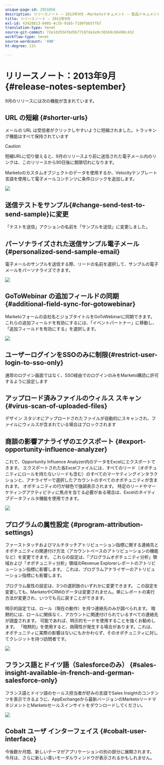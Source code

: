 ```yaml
---
unique-page-id: 2951056
description: リリースノート — 2013年9月 —Marketoドキュメント — 製品ドキュメント
title: リリースノート — 2013年9月
exl-id: 43428813-0405-4c35-9165-f189fbb5ffb7
translation-type: tm+mt
source-git-commit: 72e1d29347bd5b77107da1e9c30169cb6490c432
workflow-type: tm+mt
source-wordcount: '498'
ht-degree: 11%

---
```


# リリースノート：2013年9月{#release-notes-september}

9月のリリースには次の機能が含まれています。

## URL の短縮 {#shorter-urls}

メールの URL は受信者がクリックしやすいように短縮されました。トラッキング機能はすべて保持されています

>[!CAUTION]
>
>短縮URLに切り替えると、9月のリリースより前に送信された電子メール内のリンクは、このリリースから90日後に期限切れになります。

Marketoのカスタムオブジェクトのデータを使用するか、Velocityテンプレート言語を使用して電子メールコンテンツに条件ロジックを追加します。

![](assets/image2014-9-22-17-3a10-3a56.png)

## 送信テストをサンプル{#change-send-test-to-send-sample}に変更

「テストを送信」アクションの名前を「サンプルを送信」に変更しました。

## パーソナライズされた送信サンプル電子メール{#personalized-send-sample-email}

電子メールのサンプルを送信する際、リードの名前を選択して、サンプルの電子メールをパーソナライズできます。

![](assets/image2014-9-22-17-3a11-3a22.png)

## GoToWebinar の追加フィールドの同期 {#additional-field-sync-for-gotowebinar}

Marketoフォームの会社名とジョブタイトルをGoToWebinarに同期できます。 これらの追加フィールドを有効にするには、「イベントパートナー」に移動し、「追加フィールドを有効にする」を選択します。

![](assets/image2014-9-22-17-3a11-3a53.png)

## ユーザーログインをSSOのみに制限{#restrict-user-login-to-sso-only}

通常のログイン画面ではなく、SSO経由でのログインのみをMarketo購読に許可するように設定します

## アップロード済みファイルのウィルス スキャン {#virus-scan-of-uploaded-files}

デザイン スタジオにアップロードされたファイルが自動的にスキャンされ、ファイルにウィルスが含まれている場合はブロックされます

## 商談の影響アナライザのエクスポート {#export-opportunity-influence-analyzer}

これで、Opportunity Influence Analyzer内のデータをExcelにエクスポートできます。 エクスポートされた各Excelファイルには、すべてのリード（オポチュニティにロールを持たないリードも含む）のすべてのマーケティングインタラクションと、アナライザーで選択したアカウントのすべてのオポチュニティが含まれます。 オポチュニティの行が緑色で強調表示されます。 特定のリードやマーケティングアクティビティに焦点を当てる必要がある場合は、Excelのネイティブデータフィルタ機能を使用できます。

![](assets/image2014-9-22-17-3a12-3a23.png)

## プログラムの属性設定 {#program-attribution-settings}

ファーストタッチおよびマルチタッチアトリビューション指標に関する連絡先とオポチュニティの関連付け方法（アカウントベースのアトリビューションの機能など）を変更できます。 これらの設定は、「プログラムオポチュニティ分析」領域および「オポチュニティ分析」領域のRevenue Explorerレポートのアトリビューション指標に影響します。 これは、プログラムアナライザーのアトリビューション指標にも影響します。

プログラム属性の設定は、3つの選択肢のいずれかに変更できます。 この設定を変更しても、MarketoやCRMのデータは変更されません。単にレポートの実行方法が変更され、いつでも元に戻すことができます。

明示的設定では、ロール（現在の動作）を持つ連絡先のみが調べられます。 暗黙的には、ロールに関係なく、アカウントに関連付けられているすべての連絡先が調査されます。 可能であれば、明示的モードを使用することを強くお勧めします。 「暗黙的」を使用すると、偽陽性が発生する場合があります。これは、オポチュニティに実際の影響はないにもかかわらず、そのオポチュニティに対してクレジットを持つ訪問者です。

![](assets/image2014-9-22-17-3a12-3a43.png)

## フランス語とドイツ語（Salesforceのみ） {#sales-insight-available-in-french-and-german-salesforce-only}

フランス語とドイツ語のセールス担当者が好みの言語でSales Insightのコンテンツを表示できるように、AppExchangeから最新バージョンのMarketoリードマネジメントとMarketoセールスインサイトをダウンロードしてください。

![](assets/image2014-9-22-17-3a13-3a12.png)

## Cobalt ユーザ インターフェイス {#cobalt-user-interface}

今後数か月間、新しいテーマがアプリケーションの別の部分に展開されます。 今月は、さらに新しい青いモーダルウィンドウが表示されるかもしれません。
